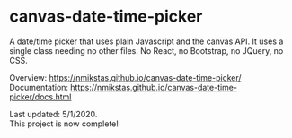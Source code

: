 # canvas-date-time-picker
A date/time picker that uses plain Javascript and the canvas API. It uses a single class needing no other files. No React, no Bootstrap, no JQuery, no CSS.  

Overview: https://nmikstas.github.io/canvas-date-time-picker/  
Documentation: https://nmikstas.github.io/canvas-date-time-picker/docs.html  

Last updated: 5/1/2020.  
This project is now complete!  
